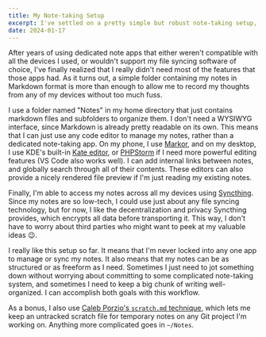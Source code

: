 ```yaml
---
title: My Note-taking Setup
excerpt: I've settled on a pretty simple but robust note-taking setup, which lets me record my thoughts anywhere with minimal fuss.
date: 2024-01-17
---
```


After years of using dedicated note apps that either weren't compatible with all the devices I used, or wouldn't support
my file syncing software of choice, I've finally realized that I really didn't need most of the features that those apps
had. As it turns out, a simple folder containing my notes in Markdown format is more than enough to allow me to record
my thoughts from any of my devices without too much fuss.

I use a folder named "Notes" in my home directory that just contains markdown files and subfolders to organize them. I
don't need a WYSIWYG interface, since Markdown is already pretty readable on its own. This means that I can just use any
code editor to manage my notes, rather than a dedicated note-taking app. On my phone, I use
[Markor](https://github.com/gsantner/markor), and on my desktop, I use KDE's built-in
[Kate editor](https://kate-editor.org/), or [PHPStorm](https://www.jetbrains.com/phpstorm/) if I need more powerful
editing features (VS Code also works well). I can add internal links between notes, and globally search through all of
their contents. These editors can also provide a nicely rendered file preview if I'm just reading my existing notes.

Finally, I'm able to access my notes across all my devices using [Syncthing](https://syncthing.net/). Since my notes are
so low-tech, I could use just about any file syncing technology, but for now, I like the decentralization and privacy
Syncthing provides, which encrypts all data before transporting it. This way, I don't have to worry about third parties
who might want to peek at my valuable ideas 😉.

I really like this setup so far. It means that I'm never locked into any one app to manage or sync my notes. It also
means that my notes can be as structured or as freeform as I need. Sometimes I just need to jot something down without
worrying about committing to some complicated note-taking system, and sometimes I need to keep a big chunk of writing
well-organized. I can accomplish both goals with this workflow.

As a bonus, I also use
[Caleb Porzio's `scratch.md` technique](https://calebporzio.com/keep-notes-about-your-laravel-projects-scratch-md),
which lets me keep an untracked scratch file for temporary notes on any Git project I'm working on. Anything more
complicated goes in `~/Notes`.
